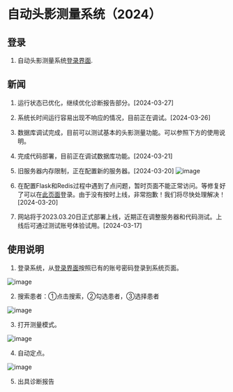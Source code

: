 # 自动头影测量系统（2024）

## 登录

1. 自动头影测量系统[登录界面](http://82.156.236.13:5000/).

## 新闻
1. 运行状态已优化，继续优化诊断报告部分。[2024-03-27]
2. 系统长时间运行容易出现不响应的情况，目前正在调试。[2024-03-26]
3. 数据库调试完成，目前可以测试基本的头影测量功能。可以参照下方的使用说明。
4. 完成代码部署，目前正在调试数据库功能。[2024-03-21]

5. 旧服务器内存限制，正在配置新的服务器。[2024-03-20]
![image](https://github.com/switch626/TK-DIF/assets/37759366/98ccd380-2884-46df-8b08-b1245d0fcc38)
6. 在配置Flask和Redis过程中遇到了点问题，暂时页面不能正常访问。等修复好了可以在[此页面](http://82.156.236.13:5000/)登录。由于没有按时上线，非常抱歉！我们将尽快处理解决！[2024-03-20]
7. 网站将于2023.03.20日正式部署上线，近期正在调整服务器和代码测试。上线后可通过测试账号体验试用。[2024-03-17]

## 使用说明

1. 登录系统，从[登录界面](http://82.156.236.13:5000/)按照已有的账号密码登录到系统页面。

![image](https://github.com/switch626/TK-DIF/assets/37759366/15fcd9ff-9e5a-4a46-9631-dc5fc297a1e0)

2. 搜索患者：①点击搜索，②勾选患者，③选择患者

![image](https://github.com/switch626/TK-DIF/assets/37759366/df3aeccb-1353-4428-81dc-9e737866515b)

3. 打开测量模式。

![image](https://github.com/switch626/TK-DIF/assets/37759366/85de12b2-6354-4143-9400-69f6b16b1fd0)

4. 自动定点。

![image](https://github.com/switch626/TK-DIF/assets/37759366/368e407e-d683-4146-9ed6-290d9e4ff308)

5. 出具诊断报告
